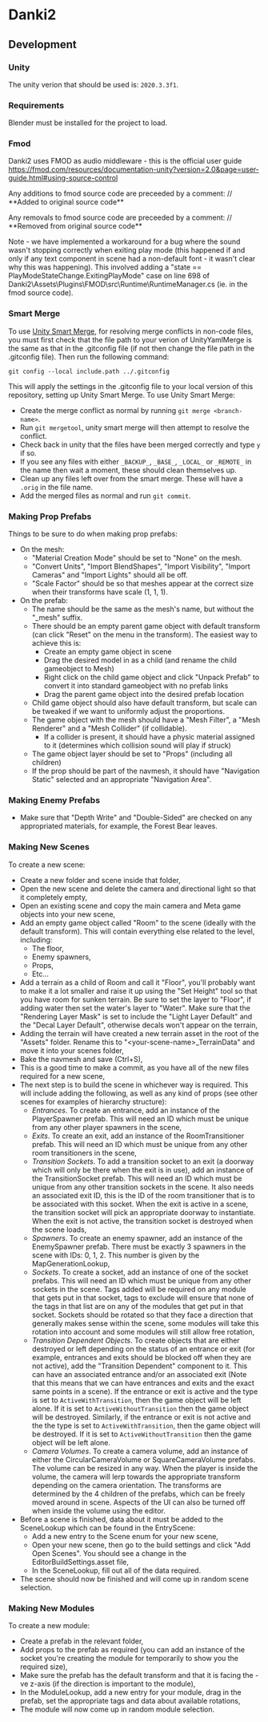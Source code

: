 # Danki2

## Development

### Unity

The unity verion that should be used is: `2020.3.3f1`.

### Requirements

Blender must be installed for the project to load.

### Fmod
Danki2 uses FMOD as audio middleware - this is the official user guide https://fmod.com/resources/documentation-unity?version=2.0&page=user-guide.html#using-source-control

Any additions to fmod source code are preceeded by a comment:
// \*\*Added to original source code\*\*

Any removals to fmod source code are preceeded by a comment:
// \*\*Removed from original source code\*\*

Note - we have implemented a workaround for a bug where the sound wasn't stopping correctly when exiting play mode (this happened if and only if any text component in scene had a non-default font - it wasn't clear why this was happening). This involved adding a "state == PlayModeStateChange.ExitingPlayMode" case on line 698 of Danki2\Assets\Plugins\FMOD\src\Runtime\RuntimeManager.cs (ie. in the fmod source code).

### Smart Merge

To use [Unity Smart Merge](https://docs.unity3d.com/Manual/SmartMerge.html), for resolving merge conflicts in non-code files, you must first check that the file path to your verion of UnityYamlMerge is the same as that in the .gitconfig file (if not then change the file path in the .gitconfig file). Then run the following command:

```
git config --local include.path ../.gitconfig
```

This will apply the settings in the .gitconfig file to your local version of this repository, setting up Unity Smart Merge. To use Unity Smart Merge:
* Create the merge conflict as normal by running `git merge <branch-name>`.
* Run `git mergetool`, unity smart merge will then attempt to resolve the conflict.
* Check back in unity that the files have been merged correctly and type `y` if so.
* If you see any files with either `_BACKUP_`, `_BASE_`, `_LOCAL_` or `_REMOTE_` in the name then wait a moment, these should clean themselves up.
* Clean up any files left over from the smart merge. These will have a `.orig` in
the file name.
* Add the merged files as normal and run `git commit`.

### Making Prop Prefabs

Things to be sure to do when making prop prefabs:

- On the mesh:
  - "Material Creation Mode" should be set to "None" on the mesh.
  - "Convert Units", "Import BlendShapes", "Import Visibility", "Import Cameras" and "Import Lights" should all be off.
  - "Scale Factor" should be so that meshes appear at the correct size when their transforms have scale (1, 1, 1).
- On the prefab:
  - The name should be the same as the mesh's name, but without the "_mesh" suffix.
  - There should be an empty parent game object with default transform (can click "Reset" on the menu in the transform). The easiest way to achieve this is:
    - Create an empty game object in scene
    - Drag the desired model in as a child (and rename the child gameobject to Mesh)
    - Right click on the child game object and click "Unpack Prefab" to convert it into standard gameobject with no prefab links
    - Drag the parent game object into the desired prefab location
  - Child game object should also have default transform, but scale can be tweaked if we want to uniformly adjust the proportions.
  - The game object with the mesh should have a "Mesh Filter", a "Mesh Renderer" and a "Mesh Collider" (if collidable).
    - If a collider is present, it should have a physic material assigned to it (determines which collision sound will play if struck)
  - The game object layer should be set to "Props" (including all children)
  - If the prop should be part of the navmesh, it should have "Navigation Static" selected and an appropriate "Navigation Area".

### Making Enemy Prefabs

- Make sure that "Depth Write" and "Double-Sided" are checked on any appropriated materials, for example, the Forest Bear leaves.

### Making New Scenes

To create a new scene:

- Create a new folder and scene inside that folder,
- Open the new scene and delete the camera and directional light so that it completely empty,
- Open an existing scene and copy the main camera and Meta game objects into your new scene,
- Add an empty game object called "Room" to the scene (ideally with the default transform). This will contain everything else related to the level, including:
  - The floor,
  - Enemy spawners,
  - Props,
  - Etc...
- Add a terrain as a child of Room and call it "Floor", you'll probably want to make it a lot smaller and raise it up using the "Set Height" tool so that you have room for sunken terrain. Be sure to set the layer to "Floor", if adding water then set the water's layer to "Water". Make sure that the "Rendering Layer Mask" is set to include the "Light Layer Default" and the "Decal Layer Default", otherwise decals won't appear on the terrain,
- Adding the terrain will have created a new terrain asset in the root of the "Assets" folder. Rename this to "\<your-scene-name\>_TerrainData" and move it into your scenes folder,
- Bake the navmesh and save (Ctrl+S),
- This is a good time to make a commit, as you have all of the new files required for a new scene,
- The next step is to build the scene in whichever way is required. This will include adding the following, as well as any kind of props (see other scenes for examples of hierarchy structure):
  - *Entrances*. To create an entrance, add an instance of the PlayerSpawner prefab. This will need an ID which must be unique from any other player spawners in the scene,
  - *Exits*. To create an exit, add an instance of the RoomTransitioner prefab. This will need an ID which must be unique from any other room transitioners in the scene,
  - *Transition Sockets*. To add a transition socket to an exit (a doorway which will only be there when the exit is in use), add an instance of the TransitionSocket prefab. This will need an ID which must be unique from any other transition sockets in the scene. It also needs an associated exit ID, this is the ID of the room transitioner that is to be associated with this socket. When the exit is active in a scene, the transition socket will pick an appropriate doorway to instantiate. When the exit is not active, the transition socket is destroyed when the scene loads,
  - *Spawners*. To create an enemy spawner, add an instance of the EnemySpawner prefab. There must be exactly 3 spawners in the scene with IDs: 0, 1, 2. This number is given by the MapGenerationLookup,
  - *Sockets*. To create a socket, add an instance of one of the socket prefabs. This will need an ID which must be unique from any other sockets in the scene. Tags added will be required on any module that gets put in that socket, tags to exclude will ensure that none of the tags in that list are on any of the modules that get put in that socket. Sockets should be rotated so that they face a direction that generally makes sense within the scene, some modules will take this rotation into account and some modules will still allow free rotation,
  - *Transition Dependent Objects*. To create objects that are either destroyed or left depending on the status of an entrance or exit (for example, entrances and exits should be blocked off when they are not active), add the "Transition Dependent" component to it. This can have an associated entrance and/or an associated exit (Note that this means that we can have entrances and exits and the exact same points in a scene). If the entrance or exit is active and the type is set to `ActiveWithTransition`, then the game object will be left alone. If it is set to `ActiveWithoutTransition` then the game object will be destroyed. Similarly, if the entrance or exit is not active and the the type is set to `ActiveWithTransition`, then the game object will be destroyed. If it is set to `ActiveWithoutTransition` then the game object will be left alone.
  - *Camera Volumes*. To create a camera volume, add an instance of either the CircularCameraVolume or SquareCameraVolume prefabs. The volume can be resized in any way. When the player is inside the volume, the camera will lerp towards the appropriate transform depending on the camera orientation. The transforms are determined by the 4 children of the prefabs, which can be freely moved around in scene. Aspects of the UI can also be turned off when inside the volume using the editor.
- Before a scene is finished, data about it must be added to the SceneLookup which can be found in the EntryScene:
  - Add a new entry to the Scene enum for your new scene,
  - Open your new scene, then go to the build settings and click "Add Open Scenes". You should see a change in the EditorBuildSettings.asset file,
  - In the SceneLookup, fill out all of the data required.
- The scene should now be finished and will come up in random scene selection.

### Making New Modules

To create a new module:

- Create a prefab in the relevant folder,
- Add props to the prefab as required (you can add an instance of the socket you're creating the module for temporarily to show you the required size),
- Make sure the prefab has the default transform and that it is facing the -ve z-axis (if the direction is important to the module),
- In the ModuleLookup, add a new entry for your module, drag in the prefab, set the appropriate tags and data about available rotations,
- The module will now come up in random module selection.
